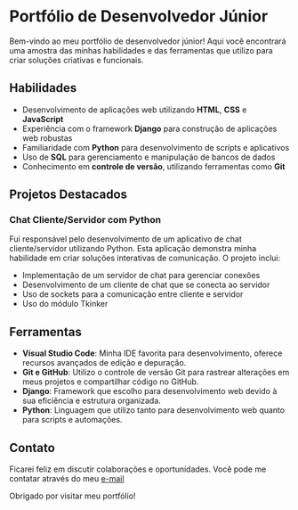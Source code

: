 # Portfólio de Desenvolvedor Júnior

Bem-vindo ao meu portfólio de desenvolvedor júnior! Aqui você encontrará uma amostra das minhas habilidades e das ferramentas que utilizo para criar soluções criativas e funcionais.

## Habilidades

- Desenvolvimento de aplicações web utilizando **HTML**, **CSS** e **JavaScript**
- Experiência com o framework **Django** para construção de aplicações web robustas
- Familiaridade com **Python** para desenvolvimento de scripts e aplicativos
- Uso de **SQL** para gerenciamento e manipulação de bancos de dados
- Conhecimento em **controle de versão**, utilizando ferramentas como **Git**

## Projetos Destacados

### Chat Cliente/Servidor com Python

Fui responsável pelo desenvolvimento de um aplicativo de chat cliente/servidor utilizando Python. Esta aplicação demonstra minha habilidade em criar soluções interativas de comunicação. O projeto inclui:

- Implementação de um servidor de chat para gerenciar conexões
- Desenvolvimento de um cliente de chat que se conecta ao servidor
- Uso de sockets para a comunicação entre cliente e servidor
- Uso do módulo Tkinker

## Ferramentas

- **Visual Studio Code**: Minha IDE favorita para desenvolvimento, oferece recursos avançados de edição e depuração.
- **Git e GitHub**: Utilizo o controle de versão Git para rastrear alterações em meus projetos e compartilhar código no GitHub.
- **Django**: Framework que escolho para desenvolvimento web devido à sua eficiência e estrutura organizada.
- **Python**: Linguagem que utilizo tanto para desenvolvimento web quanto para scripts e automações.

## Contato

Ficarei feliz em discutir colaborações e oportunidades. Você pode me contatar através do meu [e-mail](sousaafilp@gmail.com)

Obrigado por visitar meu portfólio!

